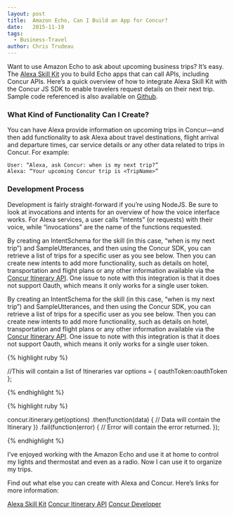 ```yaml
---
layout: post
title:  Amazon Echo, Can I Build an App for Concur?
date:   2015-11-19
tags:
  - Business-Travel
author: Chris Trudeau
---
```


Want to use Amazon Echo to ask about upcoming business trips? It’s easy. The [Alexa Skill Kit][alexa-skill-kit] you to build Echo apps that can call APIs, including Concur APIs. Here’s a quick overview of how to integrate Alexa Skill Kit with the Concur JS SDK to enable travelers request details on their next trip. Sample code referenced is also available on [Github][github].

### What Kind of Functionality Can I Create?
You can have Alexa provide information on upcoming trips in Concur—and then add functionality to ask Alexa about travel destinations, flight arrival and departure times, car service details or any other data related to trips in Concur.
For example:

    User: “Alexa, ask Concur: when is my next trip?”
    Alexa: “Your upcoming Concur trip is <TripName>”

### Development Process
Development is fairly straight-forward if you’re using NodeJS. Be sure to look at invocations and intents for an overview of how the voice interface works. For Alexa services, a user calls “intents” (or requests) with their voice, while “invocations” are the name of the functions requested.

By creating an IntentSchema for the skill (in this case, “when is my next trip”) and SampleUtterances, and then using the Concur SDK, you can retrieve a list of trips for a specific user as you see below. Then you can create new intents to add more functionality, such as details on hotel, transportation and flight plans or any other information available via the [Concur Itinerary API][concur-itinerary-api]. One issue to note with this integration is that it does not support Oauth, which means it only works for a single user token.

By creating an IntentSchema for the skill (in this case, “when is my next trip”) and SampleUtterances, and then using the Concur SDK, you can retrieve a list of trips for a specific user as you see below. Then you can create new intents to add more functionality, such as details on hotel, transportation and flight plans or any other information available via the [Concur Itinerary API][concur-itinerary-api]. One issue to note with this integration is that it does not support Oauth, which means it only works for a single user token.

{% highlight ruby %}

//This will contain a list of Itineraries
var options = {
  oauthToken:oauthToken
};

{% endhighlight %}

{% highlight ruby %}

concur.itinerary.get(options)
.then(function(data) {
  // Data will contain the Itinerary
})
.fail(function(error) {
  // Error will contain the error returned.
});

{% endhighlight %}

I’ve enjoyed working with the Amazon Echo and use it at home to control my lights and thermostat and even as a radio. Now I can use it to organize my trips.

Find out what else you can create with Alexa and Concur. Here’s links for more information:

[Alexa Skill Kit][alexa-skill-kit]
[Concur Itinerary API][concur-itinerary-api]
[Concur Developer][concur-developer]


[alexa-skill-kit]: https://developer.amazon.com/public/solutions/alexa/alexa-skills-kit/getting-started-guide
[github]: https://github.com/concurlabs/amazon-echo-concur
[concur-itinerary-api]: https://developer.concur.com/api-reference/travel/itinerary/itinerary.html
[concur-developer]: https://developer.concur.com
